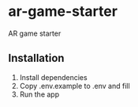 # ar-game-starter

AR game starter


## Installation

1. Install dependencies
2. Copy .env.example to .env and fill
3. Run the app
